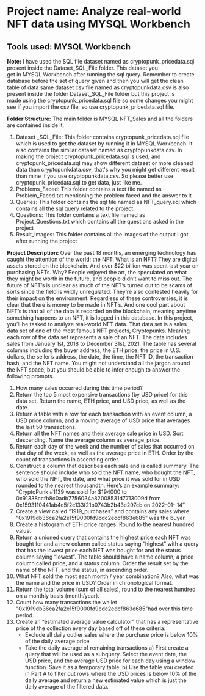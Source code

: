# Project name: Analyze real-world NFT data using MYSQL Workbench

## Tools used: MYSQL Workbench

**Note:** I have used the SQL file dataset named as cryptopunk_pricedata.sql present inside the Dataset_SQL_File folder. This dataset you  
get in MYSQL Workbench after running the sql query. Remember to create database before the set of query given and then you will get the clean  
table of data same dataset csv file named as cryptopunkdata.csv is also present inside the folder Dataset_SQL_File folder but this project is  
made using the cryptopunk_pricedata.sql file so some changes you might see if you import the csv file, so use cryptopunk_pricedata.sql file.

**Folder Structure:** The main folder is MYSQL NFT_Sales and all the folders are contained inside it.  
1) Dataset _SQL_File: This folder contains cryptopunk_pricedata.sql file which is used to get the dataset by running it in MYSQL Workbench.
   It also contains the similar dataset named as cryptopunkdata.csv. In making the project cryptopunk_pricedata.sql is used, and cryptopunk_pricedata.sql may show different dataset or 
   more cleaned data than cryptopunkdata.csv, that's why you might get different result than mine if you use cryptopunkdata.csv. So please better use cryptopunk_pricedata.sql to get 
   data, just like me.
2) Problems_Faced: This folder contains a text file named as Problem_Faced.txt mentioning the problem faced and the answer to it
3) Queries: This folder contains the sql file named as NFT_query.sql which contains all the sql query related to the project.
4) Questions: This folder contains a text file named as Project_Questions.txt which contains all the questions asked in the project
5) Result_Images: This folder contains all the images of the output i got after running the project

**Project Description:** Over the past 18 months, an emerging technology has caught the attention of the world; the NFT. What is an NFT? They are digital assets stored on the blockchain. And over $22 billion was spent last year on purchasing NFTs. Why? People enjoyed the art, the speculated on what they might be worth in the future, and people didn’t want to miss out. 
The future of NFT’s is unclear as much of the NFT’s turned out to be scams of sorts since the field is wildly unregulated. They’re also contested heavily for their impact on the environment. Regardless of these controversies, it is clear that there is money to be made in NFT’s. And one cool part about NFT’s is that all of the data is recorded on the blockchain, meaning anytime something happens to an NFT, it is logged in this database. 
In this project, you’ll be tasked to analyze real-world NFT data. That data set is a sales data set of one of the most famous NFT projects, Cryptopunks. Meaning each row of the data set represents a sale of an NFT. The data includes sales from January 1st, 2018 to December 31st, 2021. The table has several columns including the buyer address, the ETH price, the price in U.S. dollars, the seller’s address, the date, the time, the NFT ID, the transaction hash, and the NFT name. You might not understand all the jargon around the NFT space, but you should be able to infer enough to answer the following prompts.
 
1) How many sales occurred during this time period? 
2) Return the top 5 most expensive transactions (by USD price) for this data set. Return the name, ETH price, and USD price, as well as the date.
3) Return a table with a row for each transaction with an event column, a USD price column, and a moving average of USD price that averages the last     50 transactions.
4) Return all the NFT names and their average sale price in USD. Sort descending. Name the average column as average_price.
5) Return each day of the week and the number of sales that occurred on that day of the week, as well as the average price in ETH. Order by the     count of transactions in ascending order.
6) Construct a column that describes each sale and is called summary. The sentence should include who sold the NFT name, who bought the NFT, who     sold the NFT, the date, and what price it was sold for in USD rounded to the nearest thousandth.
   Here’s an example summary:
   “CryptoPunk #1139 was sold for $194000 to 0x91338ccfb8c0adb7756034a82008531d7713009d from 0x1593110441ab4c5f2c133f21b0743b2b43e297cb on 2022-01-      14”
7) Create a view called “1919_purchases” and contains any sales where “0x1919db36ca2fa2e15f9000fd9cdc2edcf863e685” was the buyer.
8) Create a histogram of ETH price ranges. Round to the nearest hundred value. 
9) Return a unioned query that contains the highest price each NFT was bought for and a new column called status saying “highest” with a query that      has the lowest price each NFT was bought for and the status column saying “lowest”. The table should have a name column, a price column called       price, and a status column. Order the result set by the name of the NFT, and the status, in ascending order. 
10) What NFT sold the most each month / year combination? Also, what was the name and the price in USD? Order in chronological format. 
11) Return the total volume (sum of all sales), round to the nearest hundred on a monthly basis (month/year).
12) Count how many transactions the wallet "0x1919db36ca2fa2e15f9000fd9cdc2edcf863e685"had over this time period.
13) Create an “estimated average value calculator” that has a representative price of the collection every day based off of these criteria:
    - Exclude all daily outlier sales where the purchase price is below 10% of the daily average price
    - Take the daily average of remaining transactions
    a) First create a query that will be used as a subquery. Select the event date, the USD price, and the average USD price for each day using a         window function. Save it as a temporary table.
    b) Use the table you created in Part A to filter out rows where the USD prices is below 10% of the daily average and return a new estimated value     which is just the daily average of the filtered data.
